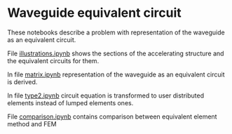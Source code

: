 # Waveguide equivalent circuit

These notebooks describe a problem with representation of the waveguide as an equivalent circuit.

File [illustrations.ipynb](./illustrations.ipynb) shows the sections of the accelerating structure and the equivalent circuits for them.

In file [matrix.ipynb](./matrix.ipynb) representation of the waveguide as an equivalent circuit is derived.

In file [type2.ipynb](./type2.ipynb) circuit equation is transformed to user distributed elements instead of lumped elements ones.

File [comparison.ipynb](./comparison.ipynb) contains comparison between equivalent element method and FEM
